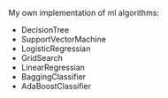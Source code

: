 My own implementation of ml algorithms:
- DecisionTree
- SupportVectorMachine
- LogisticRegressian
- GridSearch
- LinearRegressian
- BaggingClassifier
- AdaBoostClassifier
